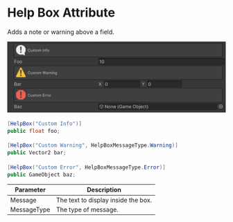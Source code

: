 # Help Box Attribute

Adds a note or warning above a field.

![img](../../../images/img-attribute-help-box.png)

```cs
[HelpBox("Custom Info")]
public float foo;

[HelpBox("Custom Warning", HelpBoxMessageType.Warning)]
public Vector2 bar;

[HelpBox("Custom Error", HelpBoxMessageType.Error)]
public GameObject baz;
```

| Parameter | Description |
| - | - |
| Message | The text to display inside the box. |
| MessageType | The type of message. |